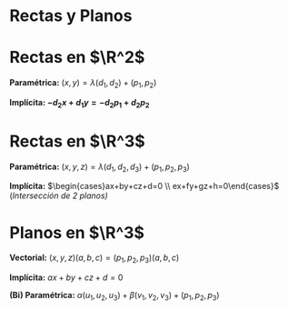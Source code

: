 # Rectas y Planos

# Rectas en $\R^2$

**Paramétrica:**  $(x,y)=\lambda(d_1,d_2)+(p_1,p_2)$

**Implícita:  $-d_2x + d_1y = -d_2p_1 + d_2p_2$**

# Rectas en $\R^3$

**Paramétrica:**  $(x,y,z)=\lambda(d_1,d_2,d_3)+(p_1,p_2,p_3)$

**Implícita:**  $\begin{cases}ax+by+cz+d=0 \\ ex+fy+gz+h=0\end{cases}$ (*Intersección de 2 planos)*

# Planos en $\R^3$

**Vectorial:**  $(x,y,z)(a,b,c)=(p_1,p_2,p_3)(a,b,c)$

**Implícita:**  $ax+by+cz+d=0$

**(Bi) Paramétrica:**  $\alpha(u_1,u_2,u_3)+\beta(v_1,v_2,v_3)+(p_1,p_2,p_3)$